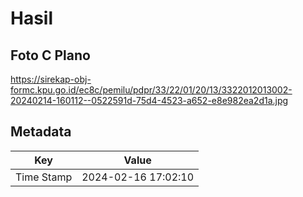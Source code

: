 # Hasil

## Foto C Plano

https://sirekap-obj-formc.kpu.go.id/ec8c/pemilu/pdpr/33/22/01/20/13/3322012013002-20240214-160112--0522591d-75d4-4523-a652-e8e982ea2d1a.jpg


## Metadata

| Key        | Value               |
| ---------- | ------------------- |
| Time Stamp | 2024-02-16 17:02:10 |



